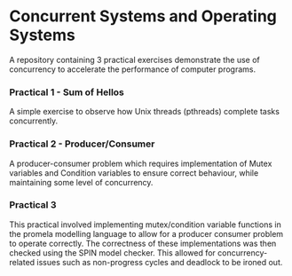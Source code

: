 # Concurrent Systems and Operating Systems
A repository containing 3 practical exercises demonstrate the use of concurrency to accelerate the performance of computer programs.

### Practical 1 - Sum of Hellos
A simple exercise to observe how Unix threads (pthreads) complete tasks concurrently.

### Practical 2 - Producer/Consumer
A producer-consumer problem which requires implementation of Mutex variables and Condition variables to ensure correct behaviour, while maintaining some level of concurrency.

### Practical 3
This practical involved implementing mutex/condition variable functions in the promela modelling language to allow for a producer consumer problem to operate correctly. The correctness of these implementations was then checked using the SPIN model checker. This allowed for concurrency-related issues such as non-progress cycles and deadlock to be ironed out. 
